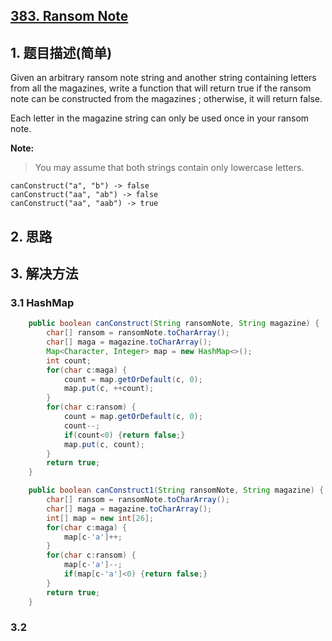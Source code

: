 ## [383. Ransom Note](https://leetcode-cn.com/problems/ransom-note/)

## 1. 题目描述(简单)

Given an arbitrary ransom note string and another string containing letters from all the magazines, write a function that will return true if the ransom note can be constructed from the magazines ; otherwise, it will return false.

Each letter in the magazine string can only be used once in your ransom note.

**Note:**
> You may assume that both strings contain only lowercase letters.
```
canConstruct("a", "b") -> false
canConstruct("aa", "ab") -> false
canConstruct("aa", "aab") -> true
```

## 2. 思路

## 3. 解决方法

### 3.1 HashMap


```java
    public boolean canConstruct(String ransomNote, String magazine) {
        char[] ransom = ransomNote.toCharArray();
        char[] maga = magazine.toCharArray();
        Map<Character, Integer> map = new HashMap<>();
        int count;
        for(char c:maga) {
        	count = map.getOrDefault(c, 0);
        	map.put(c, ++count);
        }
        for(char c:ransom) {
        	count = map.getOrDefault(c, 0);
        	count--;
        	if(count<0) {return false;}
        	map.put(c, count);
        }
        return true;
    }
```
```java
    public boolean canConstruct1(String ransomNote, String magazine) {
        char[] ransom = ransomNote.toCharArray();
        char[] maga = magazine.toCharArray();
        int[] map = new int[26];
        for(char c:maga) {
        	map[c-'a']++;
        }
        for(char c:ransom) {
        	map[c-'a']--;
        	if(map[c-'a']<0) {return false;}
        }
        return true;
    }

```



### 3.2

